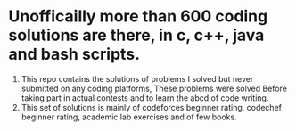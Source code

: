 # Unofficailly more than 600 coding solutions are there, in c, c++, java and bash scripts. 

1. This repo contains the solutions of problems I solved but never submitted on any coding platforms, These problems were solved Before taking part in actual contests and to learn the abcd of code writing.
2. This set of solutions is mainly of codeforces beginner rating, codechef beginner rating, academic lab exercises and of few books.

